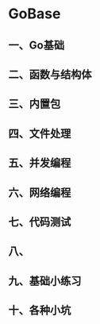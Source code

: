 # GoBase
## 一、Go基础

## 二、函数与结构体
## 三、内置包
## 四、文件处理
## 五、并发编程
## 六、网络编程
## 七、代码测试
## 八、
## 九、基础小练习
## 十、各种小坑


